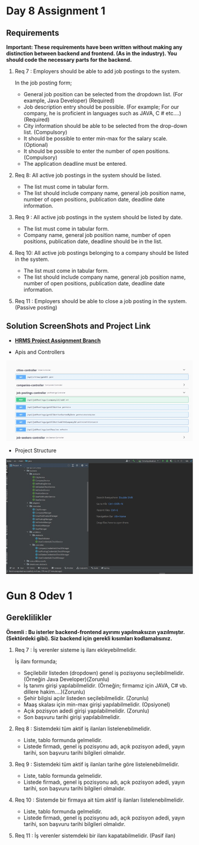 # Day 8 Assignment 1

## Requirements

**Important: These requirements have been written without making any distinction between backend and frontend. (As in the industry). You should code the necessary parts for the backend.**

1. Req 7 : Employers should be able to add job postings to the system.

   In the job posting form;

   - General job position can be selected from the dropdown list. (For example, Java Developer) (Required)
   - Job description entry should be possible. (For example; For our company, he is proficient in languages ​​such as JAVA, C # etc....)(Required)
   - City information should be able to be selected from the drop-down list. (Compulsory)
   - It should be possible to enter min-max for the salary scale. (Optional)
   - It should be possible to enter the number of open positions. (Compulsory)
   - The application deadline must be entered.

2. Req 8: All active job postings in the system should be listed.

   - The list must come in tabular form.
   - The list should include company name, general job position name, number of open positions, publication date, deadline date information.

3. Req 9 : All active job postings in the system should be listed by date.

   - The list must come in tabular form.
   - Company name, general job position name, number of open positions, publication date, deadline should be in the list.

4. Req 10: All active job postings belonging to a company should be listed in the system.

   - The list must come in tabular form.
   - The list should include company name, general job position name, number of open positions, publication date, deadline date information.

5. Req 11 : Employers should be able to close a job posting in the system. (Passive posting)

## Solution ScreenShots and Project Link

- **[HRMS Project Assignment Branch](https://github.com/jokerinya2013/javaReact/tree/day8assignment1/hrms)**

- Apis and Controllers

![SS of SwaggerUI-1](controllers.jpg)

- Project Structure

![SS of SwaggerUI-2](structure.jpg)

# Gun 8 Odev 1

## Gereklilikler

**Önemli : Bu isterler backend-frontend ayırımı yapılmaksızın yazılmıştır. (Sektördeki gibi). Siz backend için gerekli kısımları kodlamalısınız.**

1. Req 7 : İş verenler sisteme iş ilanı ekleyebilmelidir.

   İş ilanı formunda;

   - Seçilebilir listeden (dropdown) genel iş pozisyonu seçilebilmelidir.(Örneğin Java Developer)(Zorunlu)
   - İş tanımı girişi yapılabilmelidir. (Örneğin; firmamız için JAVA, C# vb. dillere hakim....)(Zorunlu)
   - Şehir bilgisi açılır listeden seçilebilmelidir. (Zorunlu)
   - Maaş skalası için min-max girişi yapılabilmelidir. (Opsiyonel)
   - Açık pozisyon adedi girişi yapılabilmelidir. (Zorunlu)
   - Son başvuru tarihi girişi yapılabilmelidir.

2. Req 8 : Sistemdeki tüm aktif iş ilanları listelenebilmelidir.

   - Liste, tablo formunda gelmelidir.
   - Listede firmadı, genel iş pozisyonu adı, açık pozisyon adedi, yayın tarihi, son başvuru tarihi bilgileri olmalıdır.

3. Req 9 : Sistemdeki tüm aktif iş ilanları tarihe göre listelenebilmelidir.

   - Liste, tablo formunda gelmelidir.
   - Listede firmadı, genel iş pozisyonu adı, açık pozisyon adedi, yayın tarihi, son başvuru tarihi bilgileri olmalıdır.

4. Req 10 : Sistemde bir firmaya ait tüm aktif iş ilanları listelenebilmelidir.

   - Liste, tablo formunda gelmelidir.
   - Listede firmadı, genel iş pozisyonu adı, açık pozisyon adedi, yayın tarihi, son başvuru tarihi bilgileri olmalıdır.

5. Req 11 : İş verenler sistemdeki bir ilanı kapatabilmelidir. (Pasif ilan)
